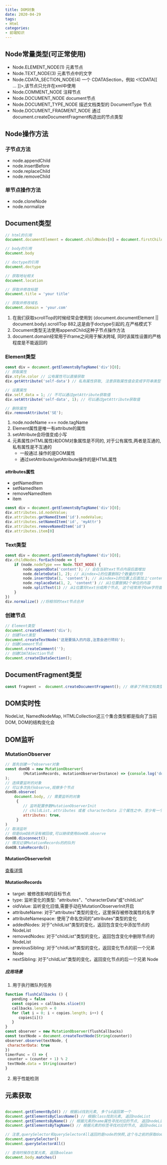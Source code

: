 ```yaml
---
title: DOM对象
date: 2020-04-29
tags:
- Html
categories:
- 前端知识
---
```


## Node常量类型(可正常使用)
- Node.ELEMENT_NODE(1) 元素节点
- Node.TEXT_NODE(3) 元素节点中的文字
- Node.CDATA_SECTION_NODE(4) 一个 CDATASection，例如 <!CDATA[[ … ]]>,该节点只允许在xml中使用
- Node.COMMENT_NODE 注释节点
- Node.DOCUMENT_NODE document节点
- Node.DOCUMENT_TYPE_NODE 描述文档类型的 DocumentType 节点
- Node.DOCUMENT_FRAGMENT_NODE 通过document.createDocumentFragment构造出的节点类型

## Node操作方法
### 子节点方法
- node.appendChild
- node.insertBefore
- node.replaceChild
- node.removeChild
### 单节点操作方法
- node.cloneNode
- node.normalize

## Document类型
```js
// html的引用
document.documentElement = document.childNodes[0] = document.firstChild;

// body的引用
document.body

// doctype的引用
document.doctype

// 获取地址相关
document.location

// 获取并修改标题
document.title = 'your title'

// 获取并修改域名
document.domain = 'your.com'


```

1. 在我们获取scrollTop的时候经常会使用到 (document.documentElement || document.body).scrollTop
882,这是由于doctype引起的,在严格模式下
2. Document类型无法使用appendChild这种子节点操作方法 
3. document.domain经常用于iframe之间用于解决跨域, 同时该属性设置的严格程度是不能返回的

### Element类型

```js
const div = document.getElementsByTagName('div')[0];
// 获取属性
div.style.color // 公有属性可以直接获取
div.getAttribute('self-data') // 私有属性获取, 注意获取属性值会变成字符串类型

// 设置属性
div.self_data = 1; // 不可以通过getAttribute获取值
div.setAttribute('self-data', 1); // 可以通过getAttribute获取值

// 删除属性
div.removeAttribute('SE');
```
1. node.nodeName === node.tagName
2. Element属性是唯一有attribute的属性
3. setAttribute会将值变成小写 
3. 元素属性(HTML属性)和DOM对象属性是不同的, 对于公有属性,两者是互通的,私有属性是不互通的
   - 一般通过.操作的是DOM属性 
   - 通过setAttribute/getAttribute操作的是HTML属性 
   
#### attributes属性 
- getNamedItem
- setNamedItem
- removeNamedItem
- item
```js
const div = document.getElementsByTagName('div')[0];
div.attributes.id.nodeValue;
div.attributes.getNamedItem('id').nodeValue;
div.attributes.setNamedItem('id', 'myAttr')
div.attributes.removeNamedItem('id')
div.attributes.item[0]
```

### Text类型
```js
const div = document.getElementsByTagName('div')[0];
div.childNodes.forEach(node => {
    if (node.nodeType === Node.TEXT_NODE) {
        node.appendData('content'); // 会在当前text节点内容后面增加
        node.deleteData(1, 2); // 从index=1的位置删除2个数量的字符
        node.insertData(1, 'content'); // 从index=1的位置上后面加上'content'内容
        node.replaceData(1, 2, 'content') // 从1位置替换2个单位的内容
        node.splitText(1) // 从1位置将text分成两个节点, 这个经常用于Dom字符查询并高亮显示
    }
})
div.normalize() //将相邻的text节点合并
```

### 创建节点
```js
// Element类型
document.createElement('div');
// 创建Text类型
document.createTextNode('这是要插入的内容,注意会进行转码');
// 创建Comment节点
document.createComment('');
// 创建CDATASection节点
document.createCDataSection();
```

## DocumentFragment类型
```js
const fragment =  document.createDocumentFragment(); // 继承了所有文档类型具备的可以执行DOM操作的方法
```

## DOM实时性
NodeList, NamedNodeMap, HTMLCollection这三个集合类型都是指向了当前DOM, DOM的结构变化会

## DOM监听
### MutationObserver
```js
// 首先创建一个observer对象
const domOB = new MutationObserver(
        (MutationRecords, mutationObserverInstance) => {console.log('dom has changed')}
);
// 选择要监听的对象
// 可以多次执行observe,观察多个节点
domOB.observe(
    document.body, // 需要监听的对象
     {
        // 监听配置参数MutationObserverInit
        // childList，attributes 或者 characterData 三个属性之中，至少有一个必须为 true
        attributes: true, 
     }
)
// 取消监听
// 但是domDB并没有被回收,可以继续使用domOB.observe
domOB.disconnect();
// 情况记录MutationRecords的的队列
domOB.takeRecords();
```


#### MutationObserverInit
[查看详情](https://developer.mozilla.org/zh-CN/docs/Web/API/MutationObserverInit)
#### MutationRecords
- target: 被修改影响的目标节点
- type: 监听变化的类型: "attributes"、"characterData"或"childList"
- oldValue: 监听变化旧值,需要手动在MutationObserverInit开启
- attributeName: 对于"attributes"类型的变化，这里保存被修改属性的名字
- attributeNamespace: 使用了命名空间的"attributes"类型的变化
- addedNodes: 对于"childList"类型的变化，返回包含变化中添加节点的 NodeList
- removedNodes: 对于"childList"类型的变化，返回包含变化中删除节点的 NodeList
- previousSibling: 对于"childList"类型的变化，返回变化节点的前一个兄弟 Node
- nextSibling: 对于"childList"类型的变化，返回变化节点的后一个兄弟 Node

##### 应用场景
1. 用于执行微队列任务
```js
function flushCallbacks () {
   pending = false
   const copies = callbacks.slice(0)
   callbacks.length = 0
   for (let i = 0; i < copies.length; i++) {
      copies[i]()
   }
}
const observer = new MutationObserver(flushCallbacks)
const textNode = document.createTextNode(String(counter))
observer.observe(textNode, {
 characterData: true
})
timerFunc = () => {
 counter = (counter + 1) % 2
 textNode.data = String(counter)
}
```
2. 用于性能检测
## 元素获取

```js

document.getElementById() // 根据id找到元素, 多个id返回第一个 
document.getElementsByClassName() // 根据class找到元素, 返回nodeList
document.getElementsByName() // 根据元素的name属性寻找对应的节点, 返回nodeList
document.getElementsByTagName() // 根据元素的标签寻找对应的节点, 返回nodeList

// 注意,querySelector和querySelectorAll返回的是node的快照,这个与之前的获取dom元素的方法不同
document.querySelector()
document.querySelectorAll() 

// 查询时候存在某元素, 返回boolean
document.body.matches()
```
